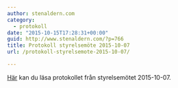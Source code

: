 ```yaml
---
author: stenaldern.com
category:
  - protokoll
date: "2015-10-15T17:28:31+00:00"
guid: http://www.stenaldern.com/?p=766
title: Protokoll styrelsemöte 2015-10-07
url: /protokoll-styrelsemote-2015-10-07/

---
```

[Här](/wp-content/uploads/2015/10/Protokoll_styrelsemote2015-10-07.pdf "Protokoll") kan du läsa protokollet från styrelsemötet 2015-10-07.

